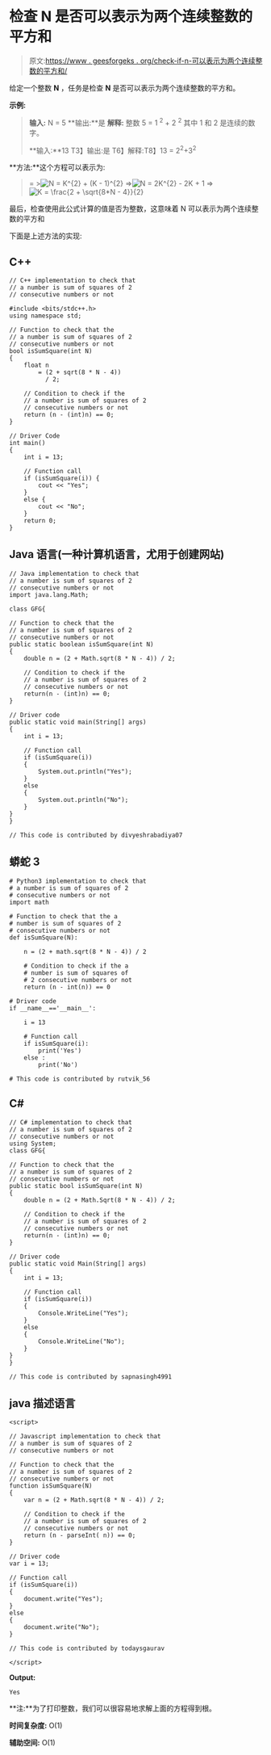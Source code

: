 # 检查 N 是否可以表示为两个连续整数的平方和

> 原文:[https://www . geesforgeks . org/check-if-n-可以表示为两个连续整数的平方和/](https://www.geeksforgeeks.org/check-if-n-can-be-represented-as-sum-of-squares-of-two-consecutive-integers/)

给定一个整数 **N** ，任务是检查 **N** 是否可以表示为两个连续整数的平方和。

**示例:**

> **输入:** N = 5
> **输出:**是
> **解释:**
> 整数 5 = 1 <sup>2</sup> + 2 <sup>2</sup> 其中 1 和 2 是连续的数字。
> 
> **输入:**13
> T3】输出:是
> T6】解释:T8】13 = 2<sup>2</sup>+3<sup>2</sup>

**方法:**这个方程可以表示为:

> = >![N = K^{2} + (K - 1)^{2}     ](img/8dae9e9ad514c71f205b3a2bf1d4d25c.png "Rendered by QuickLaTeX.com")
> =>![N = 2*K^{2} - 2*K + 1     ](img/506b8b0d90091881716186d7a0962cbb.png "Rendered by QuickLaTeX.com")
> =>![K = \frac{2 + \sqrt{8*N - 4}}{2}  ](img/505143c46203bbd4e6b9580699ac13bb.png "Rendered by QuickLaTeX.com")

最后，检查使用此公式计算的值是否为整数，这意味着 N 可以表示为两个连续整数的平方和

下面是上述方法的实现:

## C++

```
// C++ implementation to check that
// a number is sum of squares of 2
// consecutive numbers or not

#include <bits/stdc++.h>
using namespace std;

// Function to check that the
// a number is sum of squares of 2
// consecutive numbers or not
bool isSumSquare(int N)
{
    float n
        = (2 + sqrt(8 * N - 4))
          / 2;

    // Condition to check if the
    // a number is sum of squares of 2
    // consecutive numbers or not
    return (n - (int)n) == 0;
}

// Driver Code
int main()
{
    int i = 13;

    // Function call
    if (isSumSquare(i)) {
        cout << "Yes";
    }
    else {
        cout << "No";
    }
    return 0;
}
```

## Java 语言(一种计算机语言，尤用于创建网站)

```
// Java implementation to check that
// a number is sum of squares of 2
// consecutive numbers or not
import java.lang.Math;

class GFG{

// Function to check that the
// a number is sum of squares of 2
// consecutive numbers or not
public static boolean isSumSquare(int N)
{
    double n = (2 + Math.sqrt(8 * N - 4)) / 2;

    // Condition to check if the
    // a number is sum of squares of 2
    // consecutive numbers or not
    return(n - (int)n) == 0;
}

// Driver code
public static void main(String[] args)
{
    int i = 13;

    // Function call
    if (isSumSquare(i))
    {
        System.out.println("Yes");
    }
    else
    {
        System.out.println("No");
    }
}
}

// This code is contributed by divyeshrabadiya07
```

## 蟒蛇 3

```
# Python3 implementation to check that
# a number is sum of squares of 2
# consecutive numbers or not
import math

# Function to check that the a
# number is sum of squares of 2
# consecutive numbers or not
def isSumSquare(N):

    n = (2 + math.sqrt(8 * N - 4)) / 2

    # Condition to check if the a
    # number is sum of squares of
    # 2 consecutive numbers or not
    return (n - int(n)) == 0

# Driver code
if __name__=='__main__':

    i = 13

    # Function call
    if isSumSquare(i):
        print('Yes')
    else :
        print('No')

# This code is contributed by rutvik_56
```

## C#

```
// C# implementation to check that
// a number is sum of squares of 2
// consecutive numbers or not
using System;
class GFG{

// Function to check that the
// a number is sum of squares of 2
// consecutive numbers or not
public static bool isSumSquare(int N)
{
    double n = (2 + Math.Sqrt(8 * N - 4)) / 2;

    // Condition to check if the
    // a number is sum of squares of 2
    // consecutive numbers or not
    return(n - (int)n) == 0;
}

// Driver code
public static void Main(String[] args)
{
    int i = 13;

    // Function call
    if (isSumSquare(i))
    {
        Console.WriteLine("Yes");
    }
    else
    {
        Console.WriteLine("No");
    }
}
}

// This code is contributed by sapnasingh4991
```

## java 描述语言

```
<script>

// Javascript implementation to check that
// a number is sum of squares of 2
// consecutive numbers or not

// Function to check that the
// a number is sum of squares of 2
// consecutive numbers or not
function isSumSquare(N)
{
    var n = (2 + Math.sqrt(8 * N - 4)) / 2;

    // Condition to check if the
    // a number is sum of squares of 2
    // consecutive numbers or not
    return (n - parseInt( n)) == 0;
}

// Driver code
var i = 13;

// Function call
if (isSumSquare(i))
{
    document.write("Yes");
}
else
{
    document.write("No");
}

// This code is contributed by todaysgaurav

</script>
```

**Output:** 

```
Yes
```

**注:**为了打印整数，我们可以很容易地求解上面的方程得到根。

**时间复杂度:** O(1)

**辅助空间:** O(1)
